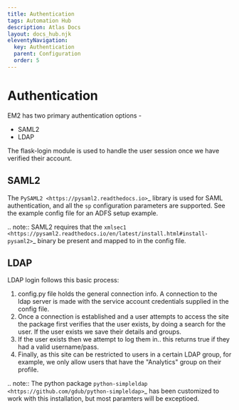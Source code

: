 ```yaml
---
title: Authentication
tags: Automation Hub
description: Atlas Docs
layout: docs_hub.njk
eleventyNavigation:
  key: Authentication
  parent: Configuration
  order: 5
---
```


# Authentication


EM2 has two primary authentication options -

* SAML2
* LDAP

The flask-login module is used to handle the user session once we have verified their account.

## SAML2


The `PySAML2 <https://pysaml2.readthedocs.io>`_ library is used for SAML authentication, and all the ``sp`` configuration parameters are supported. See the example config file for an ADFS setup example.

.. note:: SAML2 requires that the `xmlsec1 <https://pysaml2.readthedocs.io/en/latest/install.html#install-pysaml2>`_ binary be present and mapped to in the config file.

## LDAP


LDAP login follows this basic process:

1. config.py file holds the general connection info. A connection to the ldap server is made with the service account credentials supplied in the config file.
2. Once a connection is established and a user attempts to access the site the package first verifies that the user exists, by doing a search for the user. If the user exists we save their details and groups.
3. If the user exists then we attempt to log them in.. this returns true if they had a valid username/pass.
4. Finally, as this site can be restricted to users in a certain LDAP group, for example, we only allow users that have the "Analytics" group on their profile.



.. note:: The python package `python-simpleldap <https://github.com/gdub/python-simpleldap>`_ has been customized to work with this installation, but most paramters will be exceptioed.
